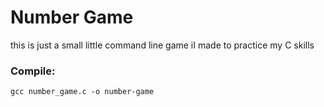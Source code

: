 # Number Game
this is just a small little command line game iI made to practice my C skills

### Compile:
<code>gcc number_game.c -o number-game <code>
